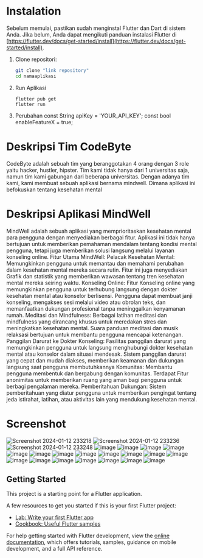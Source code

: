 # Instalation
Sebelum memulai, pastikan sudah menginstal Flutter dan Dart di sistem Anda. Jika belum, Anda dapat mengikuti panduan instalasi Flutter di [https://flutter.dev/docs/get-started/install](https://flutter.dev/docs/get-started/install).

1. Clone repositori:

    ```bash
    git clone "link repository"
    cd namaaplikasi

2.  Run Aplikasi
    ```run
    flutter pub get
    flutter run

3.  Perubahan
    const String apiKey = 'YOUR_API_KEY';
    const bool enableFeatureX = true;

# Deskripsi Tim CodeByte
CodeByte adalah sebuah tim yang beranggotakan 4 orang dengan 3 role yaitu hacker, hustler, hipster. Tim kami tidak hanya dari 1 universitas saja, namun tim kami gabungan dari beberapa universitas. Dengan adanya tim kami, kami membuat sebuah aplikasi bernama mindwell. Dimana aplikasi ini befokuskan tentang kesehatan mental


# Deskripsi Aplikasi MindWell
MindWell adalah sebuah aplikasi yang memprioritaskan kesehatan mental para pengguna dengan menyediakan berbagai fitur. Aplikasi ini tidak hanya bertujuan untuk memberikan pemahaman mendalam tentang kondisi mental pengguna, tetapi juga memberikan solusi langsung melalui layanan konseling online. Fitur Utama MindWell: Pelacak Kesehatan Mental: Memungkinkan pengguna untuk memantau dan memahami perubahan dalam kesehatan mental mereka secara rutin. Fitur ini juga menyediakan Grafik dan statistik yang memberikan wawasan tentang tren kesehatan mental mereka seiring waktu. Konseling Online: Fitur Konseling online yang memungkinkan pengguna untuk terhubung langsung dengan dokter kesehatan mental atau konselor berlisensi. Pengguna dapat membuat janji konseling, mengakses sesi melalui video atau obrolan teks, dan memanfaatkan dukungan profesional tanpa meninggalkan kenyamanan rumah. Meditasi dan Mindfulness: Berbagai latihan meditasi dan mindfulness yang dirancang khusus untuk meredakan stres dan meningkatkan kesehatan mental. Suara panduan meditasi dan musik relaksasi bertujuan untuk membantu pengguna mencapai ketenangan. Panggilan Darurat ke Dokter Konseling: Fasilitas panggilan darurat yang memungkinkan pengguna untuk langsung menghubungi dokter kesehatan mental atau konselor dalam situasi mendesak. Sistem panggilan darurat yang cepat dan mudah diakses, memberikan keamanan dan dukungan langsung saat pengguna membutuhkannya Komunitas: Membantu pengguna membentuk dan bergabung dengan komunitas. Terdapat Fitur anonimitas untuk memberikan ruang yang aman bagi pengguna untuk berbagi pengalaman mereka. Pemberitahuan Dukungan: Sistem pemberitahuan yang diatur pengguna untuk memberikan pengingat tentang jeda istirahat, latihan, atau aktivitas lain yang mendukung kesehatan mental.

# Screenshot
![Screenshot 2024-01-12 233218](https://github.com/muamarzidan/MindWell/assets/89593258/a3b5a82d-93d5-41a8-82cc-2f3208ffd128)
![Screenshot 2024-01-12 233236](https://github.com/muamarzidan/MindWell/assets/89593258/68423d5d-d541-44c9-b024-8cd69c25df92)
![Screenshot 2024-01-12 233248](https://github.com/muamarzidan/MindWell/assets/89593258/c0a2856e-7678-4b6a-a690-5654aeb527d8)
![image](https://github.com/muamarzidan/MindWell/assets/89593258/c6ef458c-a1e7-4b43-8265-0e6790964019)
![image](https://github.com/muamarzidan/MindWell/assets/89593258/731c277c-4dcb-4085-b86d-cc79dd06905a)
![image](https://github.com/muamarzidan/MindWell/assets/89593258/54bdbd03-ea91-4021-be47-ffe9df16038f)
![image](https://github.com/muamarzidan/MindWell/assets/89593258/db81deb4-a873-4fcf-8dee-1bfb8ae5e8d4)
![image](https://github.com/muamarzidan/MindWell/assets/89593258/d1d27991-01dd-4726-a567-a08510c0cfba)
![image](https://github.com/muamarzidan/MindWell/assets/89593258/c03e23ce-87e5-4bfd-82f9-2d2c95c3efb9)
![image](https://github.com/muamarzidan/MindWell/assets/89593258/102ad4b9-b133-4184-afbf-d732780b77c6)
![image](https://github.com/muamarzidan/MindWell/assets/89593258/45a057d5-47b2-460f-a94b-022f947fcade)
![image](https://github.com/muamarzidan/MindWell/assets/89593258/f9b5306b-fe45-4f6e-96e5-f19e9d90b465)
![image](https://github.com/muamarzidan/MindWell/assets/89593258/e33eac2b-27f3-4cf7-86c4-2d5e7684b6c7)
![image](https://github.com/muamarzidan/MindWell/assets/89593258/6da9ac27-ec27-490c-9696-2d58d3d223b2)
![image](https://github.com/muamarzidan/MindWell/assets/89593258/b702ec1c-b731-4094-b1bd-4c9a2da9c80b)
![image](https://github.com/muamarzidan/MindWell/assets/89593258/a8af4d20-403f-4fdc-a111-7bbc63ef50fa)
![image](https://github.com/muamarzidan/MindWell/assets/89593258/0bba7b35-9dae-4a73-93cf-e356d8c28356)
![image](https://github.com/muamarzidan/MindWell/assets/89593258/fe23864d-e9a7-499f-968d-7915e26b46b2)
![image](https://github.com/muamarzidan/MindWell/assets/89593258/7db22764-dab0-4e0b-b1c7-7902a6e22f18)
![image](https://github.com/muamarzidan/MindWell/assets/89593258/2f5937c7-2193-489a-a970-ecb70f6a4a69)
![image](https://github.com/muamarzidan/MindWell/assets/89593258/291c0706-921e-4ec1-abc7-736d906cedb9)
![image](https://github.com/muamarzidan/MindWell/assets/89593258/47be0ca8-dc9e-41db-9167-30b9598368d6)




## Getting Started

This project is a starting point for a Flutter application.

A few resources to get you started if this is your first Flutter project:

- [Lab: Write your first Flutter app](https://docs.flutter.dev/get-started/codelab)
- [Cookbook: Useful Flutter samples](https://docs.flutter.dev/cookbook)

For help getting started with Flutter development, view the
[online documentation](https://docs.flutter.dev/), which offers tutorials,
samples, guidance on mobile development, and a full API reference.
